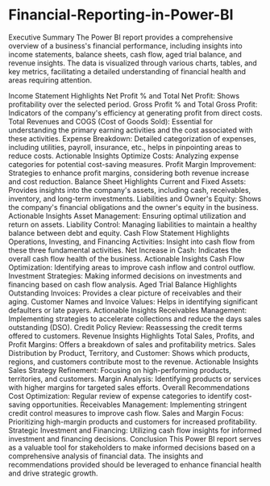 # Financial-Reporting-in-Power-BI
Executive Summary
The Power BI report provides a comprehensive overview of a business's financial performance, including insights into income statements, balance sheets, cash flow, aged trial balance, and revenue insights. The data is visualized through various charts, tables, and key metrics, facilitating a detailed understanding of financial health and areas requiring attention.

Income Statement
Highlights
Net Profit % and Total Net Profit: Shows profitability over the selected period.
Gross Profit % and Total Gross Profit: Indicators of the company's efficiency at generating profit from direct costs.
Total Revenues and COGS (Cost of Goods Sold): Essential for understanding the primary earning activities and the cost associated with these activities.
Expense Breakdown: Detailed categorization of expenses, including utilities, payroll, insurance, etc., helps in pinpointing areas to reduce costs.
Actionable Insights
Optimize Costs: Analyzing expense categories for potential cost-saving measures.
Profit Margin Improvement: Strategies to enhance profit margins, considering both revenue increase and cost reduction.
Balance Sheet
Highlights
Current and Fixed Assets: Provides insights into the company's assets, including cash, receivables, inventory, and long-term investments.
Liabilities and Owner's Equity: Shows the company's financial obligations and the owner's equity in the business.
Actionable Insights
Asset Management: Ensuring optimal utilization and return on assets.
Liability Control: Managing liabilities to maintain a healthy balance between debt and equity.
Cash Flow Statement
Highlights
Operations, Investing, and Financing Activities: Insight into cash flow from these three fundamental activities.
Net Increase in Cash: Indicates the overall cash flow health of the business.
Actionable Insights
Cash Flow Optimization: Identifying areas to improve cash inflow and control outflow.
Investment Strategies: Making informed decisions on investments and financing based on cash flow analysis.
Aged Trial Balance
Highlights
Outstanding Invoices: Provides a clear picture of receivables and their aging.
Customer Names and Invoice Values: Helps in identifying significant defaulters or late payers.
Actionable Insights
Receivables Management: Implementing strategies to accelerate collections and reduce the days sales outstanding (DSO).
Credit Policy Review: Reassessing the credit terms offered to customers.
Revenue Insights
Highlights
Total Sales, Profits, and Profit Margins: Offers a breakdown of sales and profitability metrics.
Sales Distribution by Product, Territory, and Customer: Shows which products, regions, and customers contribute most to the revenue.
Actionable Insights
Sales Strategy Refinement: Focusing on high-performing products, territories, and customers.
Margin Analysis: Identifying products or services with higher margins for targeted sales efforts.
Overall Recommendations
Cost Optimization: Regular review of expense categories to identify cost-saving opportunities.
Receivables Management: Implementing stringent credit control measures to improve cash flow.
Sales and Margin Focus: Prioritizing high-margin products and customers for increased profitability.
Strategic Investment and Financing: Utilizing cash flow insights for informed investment and financing decisions.
Conclusion
This Power BI report serves as a valuable tool for stakeholders to make informed decisions based on a comprehensive analysis of financial data. The insights and recommendations provided should be leveraged to enhance financial health and drive strategic growth.
